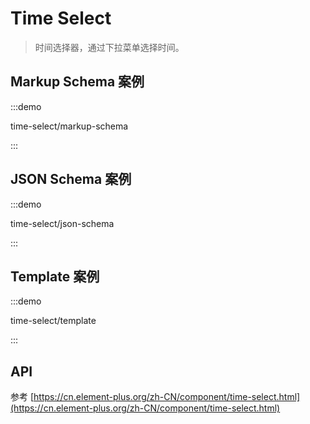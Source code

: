 # Time Select

> 时间选择器，通过下拉菜单选择时间。

## Markup Schema 案例

:::demo

time-select/markup-schema

:::

## JSON Schema 案例

:::demo

time-select/json-schema

:::

## Template 案例

:::demo

time-select/template

:::

## API

参考 [https://cn.element-plus.org/zh-CN/component/time-select.html](https://cn.element-plus.org/zh-CN/component/time-select.html)
